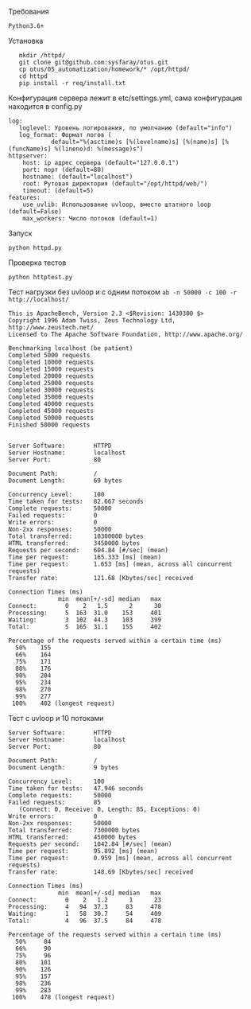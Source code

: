 Требования

```Python3.6+```

Установка

```cd /opt/
   mkdir /httpd/
   git clone git@github.com:sysfaray/otus.git
   cp otus/05_automatization/homework/* /opt/httpd/
   cd httpd
   pip install -r req/install.txt
```

Конфигурация сервера лежит в etc/settings.yml, сама конфигурация находится в config.py
```
log:
   loglevel: Уровень логирования, по умолчанию (default="info")
   log_format: Формат логов (
            default="%(asctime)s [%(levelname)s] [%(name)s] [%(funcName)s] %(lineno)d: %(message)s")
httpserver:
    host: ip адрес сервера (default="127.0.0.1")
    port: порт (default=80)
    hostname: (default="localhost")
    root: Рутовая директория (default="/opt/httpd/web/")
    timeout: (default=5)
features:
    use_uvlib: Использование uvloop, вместо штатного loop (default=False)
    max_workers: Число потоков (default=1) 
```
Запуск 

```python httpd.py```

Проверка тестов

```python httptest.py```

Тест нагрузки без uvloop и с одним потоком `ab -n 50000 -c 100 -r http://localhost/`

```
This is ApacheBench, Version 2.3 <$Revision: 1430300 $>
Copyright 1996 Adam Twiss, Zeus Technology Ltd, http://www.zeustech.net/
Licensed to The Apache Software Foundation, http://www.apache.org/

Benchmarking localhost (be patient)
Completed 5000 requests
Completed 10000 requests
Completed 15000 requests
Completed 20000 requests
Completed 25000 requests
Completed 30000 requests
Completed 35000 requests
Completed 40000 requests
Completed 45000 requests
Completed 50000 requests
Finished 50000 requests


Server Software:        HTTPD
Server Hostname:        localhost
Server Port:            80

Document Path:          /
Document Length:        69 bytes

Concurrency Level:      100
Time taken for tests:   82.667 seconds
Complete requests:      50000
Failed requests:        0
Write errors:           0
Non-2xx responses:      50000
Total transferred:      10300000 bytes
HTML transferred:       3450000 bytes
Requests per second:    604.84 [#/sec] (mean)
Time per request:       165.333 [ms] (mean)
Time per request:       1.653 [ms] (mean, across all concurrent requests)
Transfer rate:          121.68 [Kbytes/sec] received

Connection Times (ms)
              min  mean[+/-sd] median   max
Connect:        0    2   1.5      2      30
Processing:     5  163  31.0    153     401
Waiting:        3  102  44.3    103     399
Total:          5  165  31.1    155     402

Percentage of the requests served within a certain time (ms)
  50%    155
  66%    164
  75%    171
  80%    176
  90%    204
  95%    234
  98%    270
  99%    277
 100%    402 (longest request)
```

Тест с uvloop и 10 потоками

```
Server Software:        HTTPD
Server Hostname:        localhost
Server Port:            80

Document Path:          /
Document Length:        9 bytes

Concurrency Level:      100
Time taken for tests:   47.946 seconds
Complete requests:      50000
Failed requests:        85
   (Connect: 0, Receive: 0, Length: 85, Exceptions: 0)
Write errors:           0
Non-2xx responses:      50000
Total transferred:      7300000 bytes
HTML transferred:       450000 bytes
Requests per second:    1042.84 [#/sec] (mean)
Time per request:       95.892 [ms] (mean)
Time per request:       0.959 [ms] (mean, across all concurrent requests)
Transfer rate:          148.69 [Kbytes/sec] received

Connection Times (ms)
              min  mean[+/-sd] median   max
Connect:        0    2   1.2      1      23
Processing:     4   94  37.3     83     478
Waiting:        1   58  30.7     54     409
Total:          4   96  37.5     84     478

Percentage of the requests served within a certain time (ms)
  50%     84
  66%     90
  75%     96
  80%    101
  90%    126
  95%    157
  98%    236
  99%    283
 100%    478 (longest request)
 ```